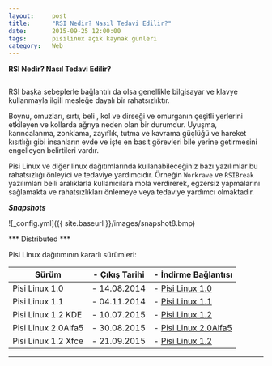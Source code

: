 ```yaml
---
layout:     post
title:      "RSI Nedir? Nasıl Tedavi Edilir?"
date:       2015-09-25 12:00:00
tags:       pisilinux açık kaynak günleri
category:   Web
---
```


**RSI Nedir? Nasıl Tedavi Edilir?**

```25 Eylül 2015 - Türkiye
```

RSI başka sebeplerle bağlantılı da olsa genellikle bilgisayar ve klavye kullanmayla ilgili mesleğe dayalı bir rahatsızlıktır.

Boynu, omuzları, sırtı, beli , kol ve dirseği ve omurganın çeşitli yerlerini etkileyen ve kollarda ağrıya neden olan bir durumdur. Uyuşma, karıncalanma, zonklama, zayıflık, tutma ve kavrama güçlüğü ve hareket kısıtlığı gibi insanların evde ve işte en basit görevleri bile yerine getirmesini engelleyen belirtileri vardır. 

Pisi Linux ve diğer linux dağıtımlarında kullanabileceğiniz bazı yazılımlar bu rahatsızlığı önleyici ve tedaviye yardımcıdır. Örneğin ```Workrave``` ve ```RSIBreak``` yazılımları belli aralıklarla kullanıcılara mola verdirerek, egzersiz yapmalarını sağlamakta ve rahatsızlıkları önlemeye veya tedaviye yardımcı olmaktadır.


***Snapshots***

![_config.yml]({{ site.baseurl }}/images/snapshot8.bmp)

*** Distributed ***

Pisi Linux dağıtımının kararlı sürümleri:

| Sürüm                  |- Çıkış Tarihi |- İndirme Bağlantısı |
|------------------------|---------------|---------------------|
| Pisi Linux 1.0         |- 14.08.2014   |- [Pisi Linux 1.0](http://sourceforge.net/projects/pisilinux/files/1.0/)|
| Pisi Linux 1.1         |- 04.11.2014   |- [Pisi Linux 1.1](http://sourceforge.net/projects/pisilinux/files/1.1/)|
| Pisi Linux 1.2 KDE     |- 10.07.2015   |- [Pisi Linux 1.2](http://sourceforge.net/projects/pisilinux/files/1.2/)|
| Pisi Linux 2.0Alfa5    |- 30.08.2015   |- [Pisi Linux 2.0Alfa5](http://openload.co/f/vuimrNgPjSE/Pisi-Linux-2.0-Alfa5-KDE5-KaraKedi-x86_64.iso)|
| Pisi Linux 1.2 Xfce    |- 21.09.2015   |- [Pisi Linux 1.2](http://openload.co/f/R6JeYpGW3BM/Pisi-Linux-1.2-XFCE-x86_64.iso)|


---